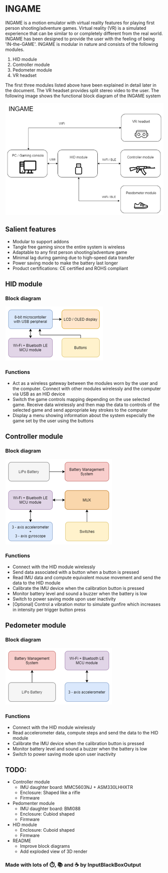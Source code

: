 # INGAME

INGAME is a motion emulator with virtual reality features for playing first person
shooting/adventure games. Virtual reality (VR) is a simulated experience that can be similar to
or completely different from the real world. INGAME has been designed to provide the user
with the feeling of being 'IN-the-GAME'. INGAME is modular in nature and consists of the
following modules.

1. HID module
1. Controller module
1. Pedometer module
1. VR headset

The first three modules listed above have been explained in detail later in the document. The
VR headset provides split stereo video to the user. The following image shows the functional
block diagram of the INGAME system 

![System block diagram](/documents/images/System-Block-Diagram.drawio.png)


## Salient features
* Modular to support addons
* Tangle free gaming since the entire system is wireless
* Adaptable to any first person shooting/adventure game
* Minimal lag during gaming due to high-speed data transfer
* Power saving mode to make the battery last longer
* Product certifications: CE certified and ROHS compliant 


## HID module 
### Block diagram
![](https://github.com/InputBlackBoxOutput/INGAME/blob/main/documents/images/HID-Module-Block-Diagram.drawio.png)

### Functions 
- Act as a wireless gateway between the modules worn by the user and the computer. Connect with other modules wirelessly and the computer via USB as an HID device
- Switch the game controls mapping depending on the use selected game. Receive data wirelessly and then map the data to controls of the selected game and send appropriate key strokes to the computer
- Display a menu showing information about the system especially the game set by the user using the buttons

## Controller module
### Block diagram
![](https://github.com/InputBlackBoxOutput/INGAME/blob/main/documents/images/Controller-Module-Block-Diagram.drawio.png)

### Functions
- Connect with the HID module wirelessly
- Send data associated with a button when a button is pressed
- Read IMU data and compute equivalent mouse movement and send the data to the HID module
- Calibrate the IMU device when the calibration button is pressed
- Monitor battery level and sound a buzzer when the battery is low
- Switch to power saving mode upon user inactivity
- [Optional] Control a vibration motor to simulate gunfire which increases in intensity per trigger button press

## Pedometer module
### Block diagram
![](https://github.com/InputBlackBoxOutput/INGAME/blob/main/documents/images/Pedometer-Module-Block-Diagram.drawio.png)

### Functions
- Connect with the HID module wirelessly
- Read accelerometer data, compute steps and send the data to the HID module
- Calibrate the IMU device when the calibration button is pressed
- Monitor battery level and sound a buzzer when the battery is low
- Switch to power saving mode upon user inactivity


## TODO:
- Controller module
  - IMU daughter board: MMC5603NJ + ASM330LHHXTR
  - Enclosure: Shaped like a rifle
  - Firmware
- Pedomenter module
  - IMU daughter board: BMI088
  - Enclosure: Cubiod shaped
  - Firmware
- HID module
  - Enclosure: Cuboid shaped
  - Firmware
- README
  - Improve block diagrams
  - Add exploded view of 3D render
  
### Made with lots of ⏱️, 📚 and ☕ by InputBlackBoxOutput
